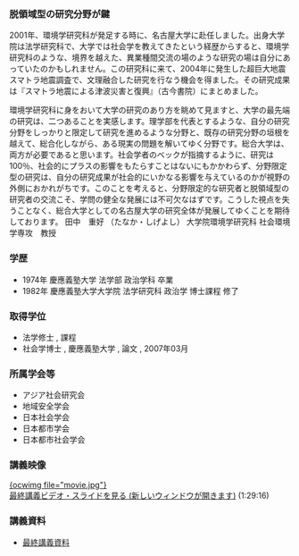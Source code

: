 
### 脱領域型の研究分野が鍵
 

2001年、環境学研究科が発足する時に、名古屋大学に赴任しました。出身大学院は法学研究科で、大学では社会学を教えてきたという経歴からすると、環境学研究科のような、境界を越えた、異業種間交流の場のような研究の場は自分にあっていたのかもしれません。この研究科に来て、2004年に発生した超巨大地震スマトラ地震調査で、文理融合した研究を行なう機会を得ました。その研究成果は『スマトラ地震による津波災害と復興』（古今書院）にまとめました。 

環境学研究科に身をおいて大学の研究のあり方を眺めて見ますと、大学の最先端の研究は、二つあることを実感します。理学部を代表とするような、自分の研究分野をしっかりと限定して研究を進めるような分野と、既存の研究分野の垣根を越えて、総合化しながら、ある現実の問題を解いてゆく分野です。総合大学は、両方が必要であると思います。社会学者のベックが指摘するように、研究は100％、社会的にプラスの影響をもたらすことはないにもかかわらず、分野限定型の研究は、自分の研究成果が社会的にいかなる影響を与えているのかが視野の外側におかれがちです。このことを考えると、分野限定的な研究者と脱領域型の研究者の交流こそ、学問の健全な発展には不可欠なはずです。こうした視点を失うことなく、総合大学としての名古屋大学の研究全体が発展してゆくことを期待しております。
田中　重好 （たなか・しげよし） 大学院環境学研究科 社会環境学専攻　教授 


### 学歴


  * 1974年 慶應義塾大学 法学部 政治学科 卒業
  * 1982年 慶應義塾大学大学院 法学研究科 政治学 博士課程 修了


### 取得学位


  * 法学修士 , 課程
  * 社会学博士 , 慶應義塾大学 , 論文 , 2007年03月


### 所属学会等


  * アジア社会研究会
  * 地域安全学会 
  * 日本社会学会
  * 日本都市学会
  * 日本都市社会学会

### 講義映像


<a href="http://nuvideo.media.nagoya-u.ac.jp/embed/de811adfe34853f9bea4b9435073be7ec9c26147/autostart/true/caption/true" target="blank">{ocwimg file="movie.jpg"}<br />最終講義ビデオ・スライドを見る (新しいウィンドウが開きます)</a> (1:29:16)  
### 講義資料
- [最終講義資料](/files/621/tanaka_shigeyoshi.pdf) 